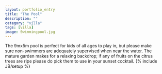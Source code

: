 ```yaml
---
layout: portfolio_entry
title: "The Pool"
description: ""
category: "villa"
tags: [villa]
image: Swimmingpool.jpg
---
```

The 9mx5m pool is perfect for kids of all ages to play in, but please make sure non-swimmers are adequately supervised when near the water.  The mature garden makes for a relaxing backdrop; if any of fruits on the citrus trees are ripe please do pick them to use in your sunset cocktail.
{% include JB/setup %}
